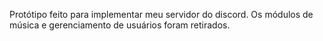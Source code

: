 Protótipo feito para implementar meu servidor do discord.
Os módulos de música e gerenciamento de usuários foram retirados.
